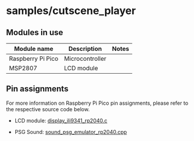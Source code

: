 # samples/cutscene_player

## Modules in use

| Module name | Description | Notes |
|---|---|---|
| Raspberry Pi Pico | Microcontroller ||
| MSP2807 | LCD module ||

## Pin assignments

For more information on Raspberry Pi Pico pin assignments, please refer to the respective source code below.

 - LCD module:
   [display_ili9341_rp2040.c](https://github.com/nyannkov/mgc/blob/main/devices/mgc/display/ili9341/rp2040/display_ili9341_rp2040.c)

 - PSG Sound:
   [sound_psg_emulator_rp2040.cpp](https://github.com/nyannkov/mgc/blob/main/devices/mgc/sound/psg/emulator/rp2040/sound_psg_emulator_rp2040.cpp)
   
